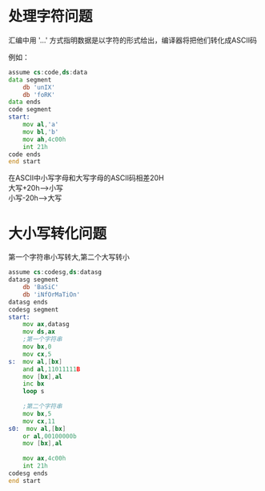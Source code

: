 # 处理字符问题

汇编中用  '...' 方式指明数据是以字符的形式给出，编译器将把他们转化成ASCII码

例如：

```asm
assume cs:code,ds:data
data segment
    db 'unIX'
    db 'foRK'
data ends
code segment
start:
    mov al,'a'
    mov bl,'b'
    mov ah,4c00h
    int 21h
code ends
end start
```

在ASCII中小写字母和大写字母的ASCII码相差20H  
大写+20h-->小写  
小写-20h-->大写

# 大小写转化问题

第一个字符串小写转大,第二个大写转小

```asm
assume cs:codesg,ds:datasg
datasg segment
    db 'BaSiC'
    db 'iNfOrMaTiOn'
datasg ends
codesg segment
start:
    mov ax,datasg
    mov ds,ax
    ;第一个字符串
    mov bx,0
    mov cx,5
s:  mov al,[bx]
    and al,11011111B
    mov [bx],al
    inc bx
    loop s
    
    ;第二个字符串
    mov bx,5
    mov cx,11
s0:  mov al,[bx]
    or al,00100000b
    mov [bx],al
    
    mov ax,4c00h
    int 21h
codesg ends
end start
```




























